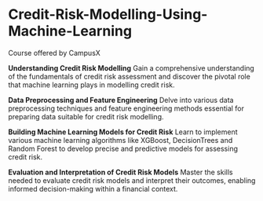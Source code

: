 # Credit-Risk-Modelling-Using-Machine-Learning
Course offered by CampusX

**Understanding Credit Risk Modelling**
Gain a comprehensive understanding of the fundamentals of credit risk assessment and discover the pivotal role that machine learning plays in modelling credit risk.

**Data Preprocessing and Feature Engineering**
Delve into various data preprocessing techniques and feature engineering methods essential for preparing data suitable for credit risk modelling.

**Building Machine Learning Models for Credit Risk**
Learn to implement various machine learning algorithms like XGBoost, DecisionTrees and Random Forest to develop precise and predictive models for assessing credit risk.

**Evaluation and Interpretation of Credit Risk Models**
Master the skills needed to evaluate credit risk models and interpret their outcomes, enabling informed decision-making within a financial context.
